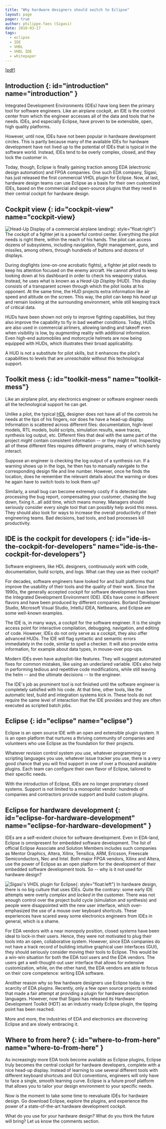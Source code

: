```yaml
---
title: "Why hardware designers should switch to Eclipse"
layout: page 
pager: true
author: philippe.faes (Sigasi)
date: 2010-03-17
tags: 
  - eclipse
  - IDE
  - VHDL
  - VHDL IDE
  - whitepaper
---
```

\[[pdf](resources/whitepaper-Eclipse-2010-03-17.pdf)\]

## Introduction {: id="introduction" name="introduction" }

Integrated Development Environments (IDEs) have long been the primary tool for software engineers. Like an airplane cockpit, an IDE is the control center from which the engineer accesses all of the data and tools that he needs. IDEs, and especially Eclipse, have proven to be extensible, open, high quality platforms.

However, until now, IDEs have not been popular in hardware development circles. This is partly because many of the available IDEs for hardware development have not lived up to the potential of IDEs that is typical in the software world. Instead, IDEs tend to be overly complex, closed, and they lock the customer in.

Today, though, Eclipse is finally gaining traction among EDA (electronic design automation) and FPGA companies. One such EDA company, Sigasi, has just released the first commercial VHDL plugin for Eclipse. Now, at last, hardware design teams can use Eclipse as a basis for their own customized IDEs, based on the commercial and open-source plugins that they need in their central cockpit for hardware design.

## Cockpit view {: id="cockpit-view" name="cockpit-view}

![Head-Up Display of a commercial airplane landing](images/hud.img_assist_custom-300x200.jpg){: style="float:right"} The cockpit of a fighter jet is a powerful control center. Everything the pilot needs is right there, within the reach of his hands. The pilot can access dozens of subsystems, including navigation, flight management, guns, and missiles, among others, through hundreds of buttons and dozens of displays.

During dogfights (one-on-one acrobatic fights), a fighter jet pilot needs to keep his attention focused on the enemy aircraft. He cannot afford to keep looking down at his dashboard in order to check his weaponry status. Instead, he uses what is known as a <em>Head-Up Display</em> (HUD). This display consists of a transparent screen through which the pilot looks at his opponent. At the same time, the HUD projects extra information like air speed and altitude on the screen. This way, the pilot can keep his <em>head up</em> and remain looking at the surrounding environment, while still keeping track of critical data.

HUDs have been shown not only to improve fighting capabilities, but they also improve the capability to fly in bad weather conditions. Today, HUDs are also used in commercial airliners, allowing landing and takeoff even when visibility is low, by <em>augmenting</em> reality with additional information. Even high-end automobiles and motorcycle helmets are now being equipped with HUDs, which illustrates their broad applicability.

A HUD is not a substitute for pilot skills, but it enhances the pilot's capabilities to levels that are <em>unreachable</em> without this technological support.

## Toolkit mess {: id="toolkit-mess" name="toolkit-mess"}

Like an airplane pilot, any electronics engineer or software engineer needs all the technological support he can get.

Unlike a pilot, the typical <a href="https://en.wikipedia.org/wiki/Hardware_description_language">HDL</a> designer does not have all of the controls he needs at the tips of his fingers, nor does he have a head-up display. Information is scattered across different files: documentation, high-level models, RTL models, build scripts, simulation results, wave traces, synthesis log output, etc. Different files that deal with the same part of the project <em>might</em> contain consistent information -- or they might not.
Inspecting all of these different files requires different programs, many of which barely interact.

Suppose an engineer is checking the log output of a synthesis run. If a warning shows up in the logs, he then has to manually navigate to the corresponding design file and line number. However, once he finds the location, does he remember the relevant details about the warning or does he again have to switch tools to look them up?

Similarly, a small bug can become extremely costly if is detected late: processing the bug report, compensating your customer, chasing the bug down, fixing it...all add time, which means money. Managers should seriously consider every single tool that can possibly help avoid this mess. They should also look for ways to increase the overall productivity of their engineering teams. Bad decisions, bad tools, and bad processes kill productivity.

## IDE is the cockpit for developers {: id="ide-is-the-cockpit-for-developers" name="ide-is-the-cockpit-for-developers"}

Software engineers, like HDL designers, continuously work with code, documentation, build scripts, and logs. What can they use as their cockpit?

For decades, software engineers have looked for and built platforms that improve the usability of their tools and the quality of their work. Since the 1990s, the generally accepted cockpit for software development has been the Integrated Development Environment (IDE). IDEs have come in different flavors and have been produced by different companies. Borland Developer Studio, Microsoft Visual Studio, IntelliJ IDEA, Netbeans, and Eclipse are some well-known examples.

The IDE is, in many ways, a cockpit for the software engineer. It is the single access point for interactive compilation, debugging, navigation, and editing of code. However, IDEs do not only serve as a cockpit, they also offer advanced HUDs. The IDE will flag syntactic and semantic errors immediately in the code, similar to spell a checker. It will also provide extra information, for example about data types, in mouse-over pop-ups.

Modern IDEs even have autopilot-like features. They will suggest automated fixes for common mistakes, like using an undeclared variable. IDEs also help in performing tedious and repetitive code modifications, while still leaving the helm -- and the ultimate decisions -- to the engineer.

The IDE's job as prominent tool is not finished until the software engineer is completely satisfied with his code. At that time, other tools, like the automatic test, build and integration systems kick in. These tools do not require the same level of interaction that the IDE provides and they are often executed as scripted batch jobs.

## Eclipse {: id="eclipse" name="eclipse"}

Eclipse is an open source IDE with an open and extensible plugin system. It is an open platform that nurtures a thriving community of companies and volunteers who use Eclipse as the foundation for their projects.

Whatever revision control system you use, whatever programming or scripting languages you use, whatever issue tracker you use, there is a very good chance that you will find support in one of over a thousand available plugins. Each team can configure their own flavor of Eclipse, tailored to their specific needs.

With the introduction of Eclipse, IDEs are no longer proprietary closed systems. Support is not limited to a monopolist vendor: hundreds of companies and contractors provide support and build custom plugins.

## Eclipse for hardware development {: id="eclipse-for-hardware-development" name="eclipse-for-hardware-development" }

IDEs are a self-evident choice for software development. Even in EDA-land, Eclipse is omnipresent for embedded software development. The list of official Eclipse Associate and Solution Members includes such companies as Mentor Graphics, Altera, Xilinx, Tensilica, ARM, Ericsson, Freescale Semiconductors, Nec and Intel. Both major FPGA vendors, Xilinx and Altera, use the power of Eclipse as an open platform for the development of their embedded software development tools. So -- why is it not used for hardware design?

![Sigasi's VHDL plugin for Eclipse](images/sigasi_hdt.img_assist_custom-300x197.png){: style="float:left"} In hardware design, there is no big culture that uses IDEs. Quite the contrary: some early IDE attempts were overly <em>complex</em> and <em>locked in</em> the customer. There was not enough control over the project build cycle (simulation and synthesis) and people were disappointed with the new user interface, which over-emphasized the use of a mouse over keyboard shortcuts. These experiences have scared away some electronics engineers from IDEs in general, which is a shame.

For EDA vendors with a near monopoly position, closed systems have been ideal to lock-in their users. Hence, they were not motivated to plug their tools into an open, collaborative system. However, since EDA companies do not have a track record of building intuitive graphical user interfaces (GUI), they should seriously consider moving their tools to Eclipse. This would be a win-win situation for both the EDA tool users and the EDA vendors. The users get a well-thought-out user interface that allows for extensive customization, while, on the other hand, the EDA vendors are able to focus on their core competence: writing EDA software.

Another reason why so few hardware designers use Eclipse today is the scarcity of EDA plugins. Recently, only a few open source projects existed that made a fair attempt at providing a plugin for hardware description languages. However, now that Sigasi has released its Hardware Development Toolkit (HDT) as an industry ready Eclipse plugin, the tipping point has been reached.

More and more, the industries of EDA and electronics are discovering Eclipse and are slowly embracing it.

## Where to from here? {: id="where-to-from-here" name="where-to-from-here" }

As increasingly more EDA tools become available as Eclipse plugins, Eclipse truly becomes the central cockpit for hardware developers, complete with a nice head-up display. Instead of learning to use several different tools with different keyboard shortcuts and GUI conventions, engineers will only have to face a single, smooth learning curve. Eclipse is a future proof platform that allows you to tailor your design environment to your specific needs.

Now is the moment to take some time to reevaluate IDEs for hardware design. Go download Eclipse, explore the plugins, and experience the power of a state-of-the-art hardware development cockpit.

What do you use for your hardware design? What do you think the future will bring? Let us know the comments section.
